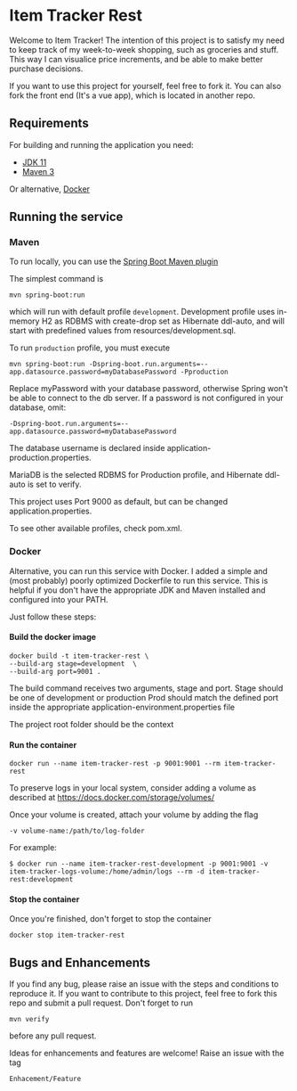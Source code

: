 # Item Tracker Rest

Welcome to Item Tracker! 
The intention of this project is to satisfy my need to keep track of my 
week-to-week shopping, such as groceries and stuff. 
This way I can visualice price increments, and be able to make better purchase decisions.

If you want to use this project for yourself, feel free to fork it. 
You can also fork the front end (It's a vue app), which is located in another repo.
## Requirements

For building and running the application you need:

- [JDK 11](https://openjdk.java.net/install/)
- [Maven 3](https://maven.apache.org)

Or alternative, [Docker](https://docs.docker.com/desktop/) 

## Running the service

### Maven
To run locally, you can use the [Spring Boot Maven plugin](https://docs.spring.io/spring-boot/docs/current/reference/html/build-tool-plugins-maven-plugin.html) 

The simplest command is
```shell 
mvn spring-boot:run
```
which will run with default profile ```development```. Development profile uses in-memory H2 as RDBMS with create-drop set as 
Hibernate ddl-auto, and will start with predefined values from resources/development.sql. 

To run ```production``` profile, you must execute

```shell
mvn spring-boot:run -Dspring-boot.run.arguments=--app.datasource.password=myDatabasePassword -Pproduction
```
Replace myPassword with your database password, otherwise Spring won't be able to connect to the db server.
If a password is not configured in your database, omit:

```
-Dspring-boot.run.arguments=--app.datasource.password=myDatabasePassword
```

The database username is declared inside application-production.properties.

MariaDB is the selected RDBMS for Production profile, and Hibernate ddl-auto is set to verify.


This project uses Port 9000 as default, but can be changed application.properties.

To see other available profiles, check pom.xml. 

### Docker
Alternative, you can run this service with Docker. I added a simple and 
(most probably) poorly optimized Dockerfile to run this service. This is helpful if you don't have
the appropriate JDK and Maven installed and configured into your PATH.

Just follow these steps:

#### Build the docker image
```shell
docker build -t item-tracker-rest \ 
--build-arg stage=development  \
--build-arg port=9001 .
```

The build command receives two arguments, stage and port.
Stage should be one of development or production
Prod should match the defined port inside the appropriate 
application-environment.properties file

The project root folder should be the context

#### Run the container
```shell
docker run --name item-tracker-rest -p 9001:9001 --rm item-tracker-rest
```

To preserve logs in your local system, consider adding a volume as described at https://docs.docker.com/storage/volumes/

Once your volume is created, attach your volume by adding the flag
```shell
-v volume-name:/path/to/log-folder
```

For example: 
```shell
$ docker run --name item-tracker-rest-development -p 9001:9001 -v item-tracker-logs-volume:/home/admin/logs --rm -d item-tracker-rest:development
```
#### Stop the container
Once you're finished, don't forget to stop the container
```shell
docker stop item-tracker-rest
```
## Bugs and Enhancements
If you find any bug, please raise an issue with the steps and conditions
to reproduce it. If you want to contribute to this project, 
feel free to fork this repo and submit a pull request. 
Don't forget to run 

```shell
mvn verify
```

before any pull request. 

Ideas for enhancements and features are welcome! Raise an issue with the tag 

``Enhacement/Feature`` 